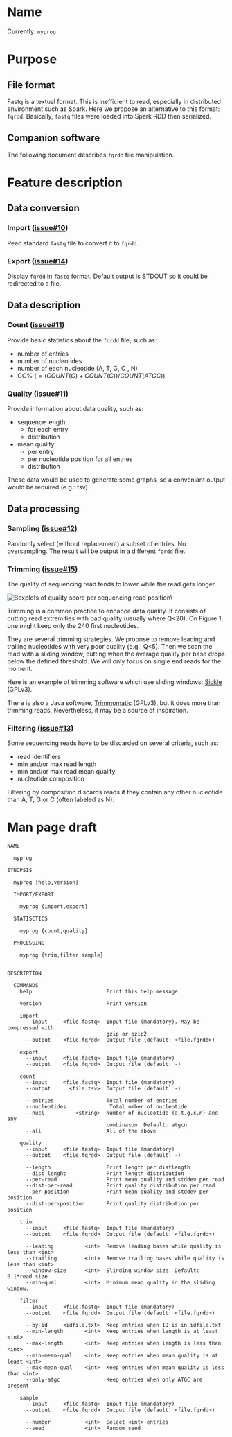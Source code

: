 # Name

Currently: `myprog`

# Purpose

## File format

Fastq is a textual format. This is inefficient to read, especially in distributed environment such as Spark.
Here we propose an alternative to this format: `fqrdd`. Basically, `fastq` files were loaded into Spark RDD then serialized.

## Companion software

The following document describes `fqrdd` file manipulation.


# Feature description

## Data conversion

### Import ([issue#10](https://github.com/keuv-grvl/fastq-serializer/issues/10))

Read standard `fastq` file to convert it to `fqrdd`.


### Export ([issue#14](https://github.com/keuv-grvl/fastq-serializer/issues/14))

Display `fqrdd` in `fastq` format. Default output is STDOUT so it could be redirected to a file.


## Data description

### Count ([issue#11](https://github.com/keuv-grvl/fastq-serializer/issues/11))

Provide basic statistics about the `fqrdd` file, such as:

- number of entries
- number of nucleotides
- number of each nucleotide (A, T, G, C , N)
- GC% ($= (COUNT(G) + COUNT(C)) / COUNT(ATGC)$)

### Quality ([issue#11](https://github.com/keuv-grvl/fastq-serializer/issues/11))

Provide information about data quality, such as:

- sequence length:
  - for each entry
  - distribution
- mean quality:
  - per entry
  - per nucleotide position for all entries
  - distribution

These data would be used to generate some graphs, so a conveniant output would be required (e.g.: tsv).


## Data processing

### Sampling ([issue#12](https://github.com/keuv-grvl/fastq-serializer/issues/12))

Randomly select (without replacement) a subset of entries. No oversampling.
The result will be output in a different `fqrdd` file.


### Trimming ([issue#15](https://github.com/keuv-grvl/fastq-serializer/issues/15))

The quality of sequencing read tends to lower while the read gets longer. 

![Boxplots of quality score per sequencing read position](http://i.imgur.com/ZEDDH.png)\

Trimming is a common practice to enhance data quality. It consists of cutting read extremities with bad quality (usually where Q<20). On Figure 1, one might keep only the 240 first nucleotides.


They are several trimming strategies. We propose to remove leading and trailing nucleotides with very poor quality (e.g.: Q<5). Then we scan the read with a sliding window, cutting when the average quality per base drops below the defined threshold. We will only focus on single end reads for the moment.


Here is an example of trimming software which use sliding windows: [Sickle](https://github.com/najoshi/sickle) (GPLv3). 

There is also a Java software, [Trimmomatic](http://www.usadellab.org/cms/?page=trimmomatic) (GPLv3), but it does more than trimming reads. Nevertheless, it may be a source of inspiration.


### Filtering ([issue#13](https://github.com/keuv-grvl/fastq-serializer/issues/13))

Some sequencing reads have to be discarded on several criteria, such as:

- read identifiers
- min and/or max read length
- min and/or max read mean quality
- nucleotide composition

Filtering by composition discards reads if they contain any other nucleotide than A, T, G or C (often labeled as N).


# Man page draft

``` 
NAME

  myprog

SYNOPSIS

  myprog {help,version}

  IMPORT/EXPORT

    myprog {import,export}

  STATISCTICS

    myprog {count,quality}

  PROCESSING

    myprog {trim,filter,sample}


DESCRIPTION

  COMMANDS
    help                        Print this help message

    version                     Print version

    import
      --input     <file.fastq>  Input file (mandatory). May be compressed with
                                gzip or bzip2
      --output    <file.fqrdd>  Output file (default: <file.fqrdd>)

    export
      --input     <file.fastq>  Input file (mandatory)
      --output    <file.fqrdd>  Output file (default: -)

    count
      --input     <file.fastq>  Input file (mandatory)
      --output      <file.tsv>  Output file (default: -)

      --entries                 Total number of entries
      --nucleotides              Total umber of nucleotide
      --nucl          <string>  Number of nucleotide {a,t,g,c,n} and any
                                combinason. Default: atgcn
      --all                     All of the above

    quality
      --input     <file.fastq>  Input file (mandatory)
      --output    <file.fqrdd>  Output file (default: -)

      --length                  Print length per distlength
      --dist-lenght             Print length distribution
      --per-read                Print mean quality and stddev per read
      --dist-per-read           Print quality distribution per read
      --per-position            Print mean quality and stddev per position
      --dist-per-position       Print quality distribution per position

    trim
      --input     <file.fastq>  Input file (mandatory)
      --output    <file.fqrdd>  Output file (default: <file.fqrdd>)

      --leading          <int>  Remove leading bases while quality is less than <int>
      --trailing         <int>  Remove trailing bases while quality is less than <int>
      --window-size      <int>  Slinding window size. Default: 0.1*read size
      --min-qual         <int>  Minimum mean quality in the sliding window.

    filter
      --input     <file.fastq>  Input file (mandatory)
      --output    <file.fqrdd>  Output file (default: <file.fqrdd>)

      --by-id     <idfile.txt>  Keep entries when ID is in idfile.txt
      --min-length       <int>  Keep entries when length is at least <int>
      --max-length       <int>  Keep entries when length is less than <int>
      --min-mean-qual    <int>  Keep entries when mean quality is at least <int>
      --max-mean-qual    <int>  Keep entries when mean quality is less than <int>
      --only-atgc               Keep entries when only ATGC are present

    sample
      --input     <file.fastq>  Input file (mandatory)
      --output    <file.fqrdd>  Output file (default: <file.fqrdd>)

      --number           <int>  Select <int> entries
      --seed             <int>  Random seed
```
